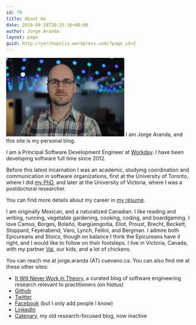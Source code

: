 ```yaml
---
id: 79
title: About me
date: 2010-09-18T20:25:16+00:00
author: Jorge Aranda
layout: page
guid: http://yorchopolis.wordpress.com/?page_id=2
---
```

[<img title="Jorge" src="/images/Jorge.jpg"/>](/images/Jorge.jpg)
I am Jorge Aranda, and this site is my personal blog.

I am a Principal Software Development Engineer at [Workday](https://www.workday.com/).
I have been developing software full time since 2012.

Before this latest incarnation I was an academic,
studying coordination and communication in software organizations,
first at the University of Toronto, where I did [my PhD](/pdfs/SharedUnderstanding.pdf),
and later at the University of Victoria, where I was a postdoctoral researcher.

You can find more details about my career in [my résumé](/wp-content/uploads/2016/08/Jorge-Aranda-Resume.pdf).

I am originally Mexican, and a naturalized Canadian.
I like reading and writing, running, vegetable gardening, cooking, coding, and boardgaming.
I love Camus, Borges, Bolaño, Ibargüengoitia, Eliot, Proust,
Brecht, Beckett, Stoppard, Feyerabend, Varo, Lynch, Fellini, and Bergman.
I admire both Epicureans and Stoics,
though on balance I think the Epicureans have it right,
and I would like to follow on their footsteps.
I live in Victoria, Canada,
with my partner [Val](http://valcortes.wordpress.com/), our kids, and a lot of chickens.

You can reach me at jorge.aranda (AT) cuevano.ca.
You can also find me at these other sites:

  * [It Will Never Work in Theory](http://neverworkintheory.org/), a curated blog of software engineering research relevant to practitioners *(on hiatus)*
  * [Github](http://github.com/jorgearanda)
  * [Twitter](http://twitter.com/yorchopolis)
  * [Facebook](http://www.facebook.com/yorchopolis) (but I only add people I know)
  * [LinkedIn](http://ca.linkedin.com/in/yorchopolis)
  * [Catenary](http://catenary.wordpress.com/), my old research-focused blog, now inactive
